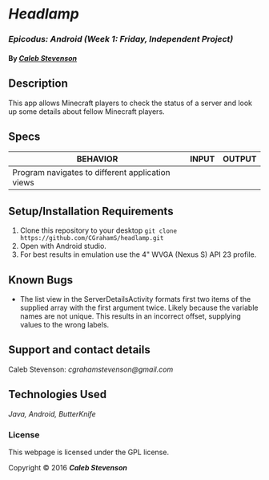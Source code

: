 # _Headlamp_

### _Epicodus: Android (Week 1: Friday, Independent Project)_

#### By _[**Caleb Stevenson**](https://github.com/CGrahamS)_

## Description

This app allows Minecraft players to check the status of a server and look up some details about fellow Minecraft players.

## Specs

| BEHAVIOR                                         | INPUT    | OUTPUT   |
|--------------------------------------------------|----------|----------|
| Program navigates to different application views |          |          |

## Setup/Installation Requirements

1. Clone this repository to your desktop `git clone https://github.com/CGrahamS/headlamp.git`
2. Open with Android studio.
3. For best results in emulation use the 4" WVGA (Nexus S) API 23 profile.

## Known Bugs

* The list view in the ServerDetailsActivity formats first two items of the supplied array with the first argument twice. Likely because the variable names are not unique. This results in an incorrect offset, supplying values to the wrong labels.

## Support and contact details

Caleb Stevenson: _cgrahamstevenson@gmail.com_

## Technologies Used

_Java,
Android,
ButterKnife_

### License

This webpage is licensed under the GPL license.

Copyright &copy; 2016 **_Caleb Stevenson_**
